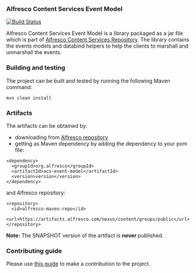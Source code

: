 ### Alfresco Content Services Event Model
[![Build Status](https://travis-ci.com/Alfresco/acs-event-model.svg?branch=master)](https://travis-ci.com/Alfresco/acs-event-model)

Alfresco Content Services Event Model is a library packaged as a jar file which is part of [Alfresco Content Services Repository](https://community.alfresco.com/docs/DOC-6385-project-overview-repository).
The library contains the events models and databind helpers to help the clients to marshall and unmarshall the events.

### Building and testing
The project can be built and tested by running the following Maven command:
~~~
mvn clean install
~~~

### Artifacts
The artifacts can be obtained by:
* downloading from [Alfresco repository](https://artifacts.alfresco.com/nexus/content/groups/public)
* getting as Maven dependency by adding the dependency to your pom file:
~~~
<dependency>
  <groupId>org.alfresco</groupId>
  <artifactId>acs-event-model</artifactId>
  <version>version</version>
</dependency>
~~~
and Alfresco repository:
~~~
<repository>
  <id>alfresco-maven-repo</id>
  <url>https://artifacts.alfresco.com/nexus/content/groups/public</url>
</repository>
~~~
**Note:**
The SNAPSHOT version of the artifact is **never** published.

### Contributing guide
Please use [this guide](CONTRIBUTING.md) to make a contribution to the project.


